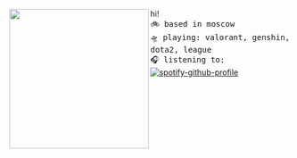 
<a href="https://tenor.com/view/eevee-pokemon-wink-pixel-gif-15197794"><img align="left" width="250" src="http://pa1.narvii.com/6184/7bb2f1a0a502c787559b3e0032205d1c21b570cd_00.gif"></a>  hi! <br><samp>
  🚲 based in moscow <br>
  🛸 playing: valorant, genshin, dota2, league  <br>
  🎧 listening to: <br></samp>
[![spotify-github-profile](https://spotify-github-profile.vercel.app/api/view?uid=31fik7piiuzowjuzaqy76yhg626q&cover_image=true&theme=natemoo-re&show_offline=false&background_color=121212&interchange=false&bar_color=53b14f&bar_color_cover=false)](https://github.com/kittinan/spotify-github-profile) <br>
<br><br><br><br><br>
